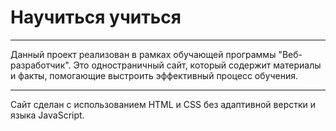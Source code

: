 # Научиться учиться
***
Данный проект реализован в рамках обучающей программы "Веб-разработчик". Это одностраничный сайт, который содержит материалы и факты, помогающие выстроить эффективный процесс обучения.
***
Сайт сделан с использованием HTML и CSS без адаптивной верстки и языка JavaScript.

